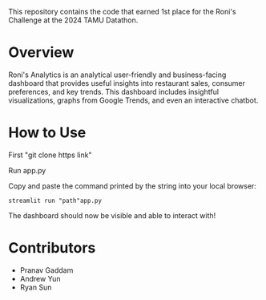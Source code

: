 This repository contains the code that earned 1st place for the Roni's Challenge at the 2024 TAMU Datathon.

# Overview
Roni's Analytics is an analytical user-friendly and business-facing dashboard that provides useful insights into restaurant sales, consumer preferences, and key trends. This dashboard includes insightful visualizations, graphs from Google Trends, and even an interactive chatbot.

# How to Use
First "git clone https link"

Run app.py

Copy and paste the command printed by the string into your local browser:

    streamlit run "path"app.py

The dashboard should now be visible and able to interact with!


# Contributors
- Pranav Gaddam
- Andrew Yun
- Ryan Sun



